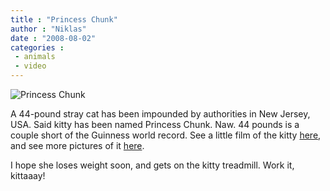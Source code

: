 ```yaml
---
title : "Princess Chunk"
author : "Niklas"
date : "2008-08-02"
categories : 
 - animals
 - video
---
```


![Princess Chunk](http://img.skitch.com/20080802-xbek76bpgg8wk3ge41f8g4ytx8.preview.jpg)  

A 44-pound stray cat has been impounded by authorities in New Jersey, USA. Said kitty has been named Princess Chunk. Naw. 44 pounds is a couple short of the Guinness world record. See a little film of the kitty [here](http://webbtv.dn.se/index.aspx?id=4101), and see more pictures of it [here](http://www.nypost.com/photos/galleries/news/regionalnews/pp_20080730_fat_cat/photo01.htm).

I hope she loses weight soon, and gets on the kitty treadmill. Work it, kittaaay!
